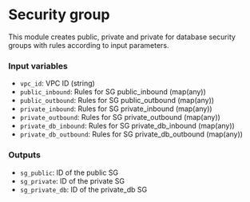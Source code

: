 # Security group

This module creates public, private and private for database security groups with rules according to input parameters.

### Input variables

- `vpc_id`: VPC ID (string)
- `public_inbound`: Rules for SG public_inbound (map(any))
- `public_outbound`: Rules for SG public_outbound (map(any))
- `private_inbound`: Rules for SG private_inbound (map(any))
- `private_outbound`: Rules for SG private_outbound (map(any))
- `private_db_inbound`: Rules for SG private_db_inbound (map(any))
- `private_db_outbound`: Rules for SG private_db_outbound (map(any))

### Outputs

- `sg_public`: ID of the public SG
- `sg_private`: ID of the private SG
- `sg_private_db`: ID of the private_db SG